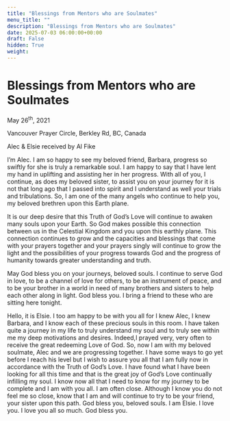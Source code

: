```yaml
---
title: "Blessings from Mentors who are Soulmates"
menu_title: ""
description: "Blessings from Mentors who are Soulmates"
date: 2025-07-03 06:00:00+00:00
draft: False
hidden: True
weight:
---
```

# Blessings from Mentors who are Soulmates

May 26<sup>th</sup>, 2021

Vancouver Prayer Circle, Berkley Rd, BC, Canada

Alec & Elsie received by Al Fike

I’m Alec. I am so happy to see my beloved friend, Barbara, progress so swiftly for she is truly a remarkable soul. I am happy to say that I have lent my hand in uplifting and assisting her in her progress. With all of you, I continue, as does my beloved sister, to assist you on your journey for it is not that long ago that I passed into spirit and I understand as well your trials and tribulations. So, I am one of the many angels who continue to help you, my beloved brethren upon this Earth plane.

It is our deep desire that this Truth of God’s Love will continue to awaken many souls upon your Earth. So God makes possible this connection between us in the Celestial Kingdom and you upon this earthly plane. This connection continues to grow and the capacities and blessings that come with your prayers together and your prayers singly will continue to grow the light and the possibilities of your progress towards God and the progress of humanity towards greater understanding and truth.

May God bless you on your journeys, beloved souls. I continue to serve God in love, to be a channel of love for others, to be an instrument of peace, and to be your brother in a world in need of many brothers and sisters to help each other along in light. God bless you. I bring a friend to these who are sitting here tonight.

Hello, it is Elsie. I too am happy to be with you all for I knew Alec, I knew Barbara, and I know each of these precious souls in this room. I have taken quite a journey in my life to truly understand my soul and to truly see within me my deep motivations and desires. Indeed,I prayed very, very often to receive the great redeeming Love of God. So, now I am with my beloved soulmate, Alec and we are progressing together. I have some ways to go yet before I reach his level but I wish to assure you all that I am fully now in accordance with the Truth of God’s Love. I have found what I have been looking for all this time and that is the great joy of God’s Love continually infilling my soul. I know now all that I need to know for my journey to be complete and I am with you all. I am often close. Although I know you do not feel me so close, know that I am and will continue to try to be your friend, your sister upon this path. God bless you, beloved souls. I am Elsie. I love you. I love you all so much. God bless you.
